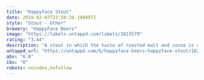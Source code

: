```yaml
---
title: "Happyface Stout"
date: 2019-02-07T23:50:26.190497Z
style: "Stout - Other"
brewery: "HappyFace Beers"
image: "https://labels.untappd.com/labels/1823579"
rating: "3.44"
description: "A stout in which the taste of roasted malt and cocoa is accompanied by a nice bitterness and a cocoa aftertaste."
untappd_url: "https://untappd.com/b/happyface-beers-happyface-stout/1823579"
abv: "6.0"
ibu: "0"
robots: noindex,nofollow
---
```

